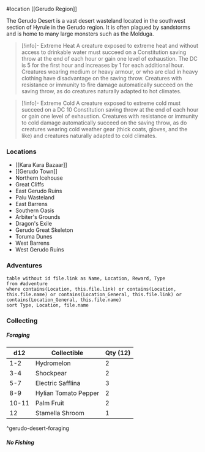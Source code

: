  #location [[Gerudo Region]]

The Gerudo Desert is a vast desert wasteland located in the southwest section of Hyrule in the Gerudo region. It is often plagued by sandstorms and is home to many large monsters such as the Molduga.

>[!info]- Extreme Heat
> A creature exposed to extreme heat and without access to drinkable water must succeed on a Constitution saving throw at the end of each hour or gain one level of exhaustion. The DC is 5 for the first hour and increases by 1 for each additional hour. Creatures wearing medium or heavy armour, or who are clad in heavy clothing have disadvantage on the saving throw. Creatures with resistance or immunity to fire damage automatically succeed on the saving throw, as do creatures naturally adapted to hot climates.

>[!info]- Extreme Cold
> A creature exposed to extreme cold must succeed on a DC 10 Constitution saving throw at the end of each hour or gain one level of exhaustion. Creatures with resistance or immunity to cold damage automatically succeed on the saving throw, as do creatures wearing cold weather gear (thick coats, gloves, and the like) and creatures naturally adapted to cold climates.

### Locations

- [[Kara Kara Bazaar]]
- [[Gerudo Town]]
- Northern Icehouse
- Great Cliffs
- East Gerudo Ruins
- Palu Wasteland
- East Barrens
- Southern Oasis
- Arbiter's Grounds
- Dragon's Exile
- Gerudo Great Skeleton
- Toruma Dunes
- West Barrens
- West Gerudo Ruins

### Adventures
```dataview
table without id file.link as Name, Location, Reward, Type
from #adventure
where contains(Location, this.file.link) or contains(Location, this.file.name) or contains(Location_General, this.file.link) or contains(Location_General, this.file.name)
sort Type, Location, file.name
```

### Collecting

##### Foraging

| d12   | Collectible          | Qty (12) |
| ----- | -------------------- | -------- |
| 1-2   | Hydromelon           | 2        |
| 3-4   | Shockpear          | 2        |
| 5-7   | Electric Safflina    | 3        |
| 8-9   | Hylian Tomato Pepper | 2        |
| 10-11 | Palm Fruit           | 2        |
| 12    | Stamella Shroom      | 1        |
^gerudo-desert-foraging

##### No Fishing
